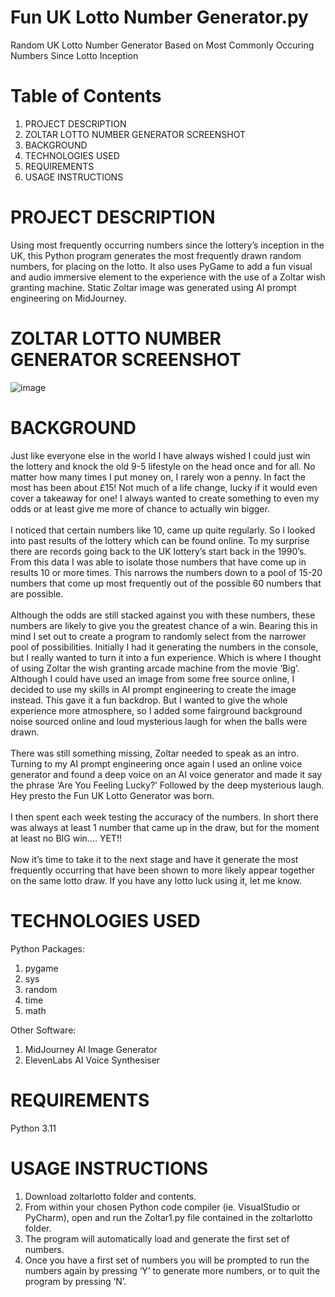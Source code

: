 # Fun UK Lotto Number Generator.py
Random UK Lotto Number Generator Based on Most Commonly Occuring Numbers Since Lotto Inception

# Table of Contents
1.	PROJECT DESCRIPTION
2.	ZOLTAR LOTTO NUMBER GENERATOR SCREENSHOT
3.	BACKGROUND
4.	TECHNOLOGIES USED
5.	REQUIREMENTS
6.	USAGE INSTRUCTIONS

# PROJECT DESCRIPTION
Using most frequently occurring numbers since the lottery’s inception in the UK, this Python program generates the most frequently drawn random numbers, for placing on the lotto. It also uses PyGame to add a fun visual and audio immersive element to the experience with the use of a Zoltar wish granting machine. Static Zoltar image was generated using AI prompt engineering on MidJourney.
# ZOLTAR LOTTO NUMBER GENERATOR SCREENSHOT
![image](https://github.com/user-attachments/assets/f6a09395-b816-49d0-9e36-d88937ec1719)

# BACKGROUND
Just like everyone else in the world I have always wished I could just win the lottery and knock the old 9-5 lifestyle on the head once and for all. No matter how many times I put money on, I rarely won a penny. In fact the most has been about £15! Not much of a life change, lucky if it would even cover a takeaway for one! I always wanted to create something to even my odds or at least give me more of chance to actually win bigger. 
<br><br>
I noticed that certain numbers like 10, came up quite regularly. So I looked into past results of the lottery which can be found online. To my surprise there are records going back to the UK lottery’s start back in the 1990’s. From this data I was able to isolate those numbers that have come up in results 10 or more times. This narrows the numbers down to a pool of 15-20 numbers that come up most frequently out of the possible 60 numbers that are possible. 
<br><br>
Although the odds are still stacked against you with these numbers, these numbers are likely to give you the greatest chance of a win. Bearing this in mind I set out to create a program to randomly select from the narrower pool of possibilities. Initially I had it generating the numbers in the console, but I really wanted to turn it into a fun experience. Which is where I thought of using Zoltar the wish granting arcade machine from the movie ‘Big’. Although I could have used an image from some free source online, I decided to use my skills in AI prompt engineering to create the image instead. This gave it a fun backdrop. But I wanted to give the whole experience more atmosphere, so I added some fairground background noise sourced online and loud mysterious laugh for when the balls were drawn. 
<br><br>
There was still something missing, Zoltar needed to speak as an intro. Turning to my AI prompt engineering once again I used an online voice generator and found a deep voice on an AI voice generator and made it say the phrase ‘Are You Feeling Lucky?’ Followed by the deep mysterious laugh. Hey presto the Fun UK Lotto Generator was born. 
<br><br>
I then spent each week testing the accuracy of the numbers. In short there was always at least 1 number that came up in the draw, but for the moment at least no BIG win…. YET!! 
<br><br>
Now it’s time to take it to the next stage and have it generate the most frequently occurring that have been shown to more likely appear together on the same lotto draw. If you have any lotto luck using it, let me know.


# TECHNOLOGIES USED
Python Packages:
1.	pygame
2.	sys
3.	random
4.	time
5.	math
   
Other Software:
1.	MidJourney AI Image Generator
2.	ElevenLabs AI Voice Synthesiser
   
# REQUIREMENTS
Python 3.11

# USAGE INSTRUCTIONS
1.	Download zoltarlotto folder and contents.
2.	From within your chosen Python code compiler (ie. VisualStudio or PyCharm), open and run the Zoltar1.py file contained in the zoltarlotto folder.
3.	The program will automatically load and generate the first set of numbers.
4.	Once you have a first set of numbers you will be prompted to run the numbers again by pressing ‘Y’ to generate more numbers, or to quit the program by pressing ‘N’.

